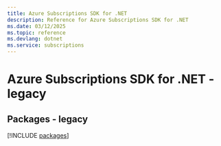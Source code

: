 ```yaml
---
title: Azure Subscriptions SDK for .NET
description: Reference for Azure Subscriptions SDK for .NET
ms.date: 03/12/2025
ms.topic: reference
ms.devlang: dotnet
ms.service: subscriptions
---
```

# Azure Subscriptions SDK for .NET - legacy
## Packages - legacy
[!INCLUDE [packages](subscriptions-index.md)]